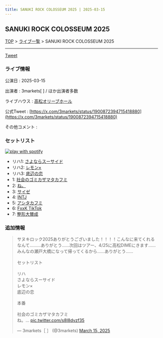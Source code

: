 ```yaml
---
title: SANUKI ROCK COLOSSEUM 2025 | 2025-03-15
---
```

## SANUKI ROCK COLOSSEUM 2025

[TOP](/setlist/) > [ライブ一覧](lives.html) > SANUKI ROCK COLOSSEUM 2025

___

<a href="https://twitter.com/share?ref_src=twsrc%5Etfw" data-text="3markets[ ]セットリスト > SANUKI ROCK COLOSSEUM 2025" class="twitter-share-button" data-via="3markets" data-hashtags="3markets" data-related="3markets" data-show-count="false">Tweet</a>

### ライブ情報

公演日
:    2025-03-15

出演者
:    3markets[ ] / ほか出演者多数

ライブハウス
:    [高松オリーブホール](livehouse101.html)

公式Tweet
:    [https://x.com/3markets/status/1900872394715418880](https://x.com/3markets/status/1900872394715418880)

その他コメント
:    

### セットリスト


[![play with spotify](images/spotify-icon.png)](https://open.spotify.com/playlist/15mjxE1ns1HH1834JlOqCD)



*  リハ1: [さよならスーサイド](song013.html)
*  リハ2: [レモン×](song003.html)
*  リハ3: [底辺の恋](song008.html)
*  1: [社会のゴミカザマタカフミ](song002.html)
*  2: [ね。](song076.html)
*  3: [サイゼ](song004.html)
*  4: [INTJ](song096.html)
*  5: [アシタカフミ](song101.html)
*  6: [FxxK TikTok](song082.html)
*  7: [整形大賛成](song005.html)


### 追加情報



<blockquote class="twitter-tweet"><p lang="ja" dir="ltr">サヌキロック2025ありがとうございました！！！！こんなに来てくれるなんて………ありがとう……次回はツアー、4/25に高松DIMEにきます……みんなの瀬戸大橋になって帰ってくるから……ありがとう……<br><br>セットリスト<br><br>リハ<br>さよならスーサイド<br>レモン×<br>底辺の恋<br><br>本番<br><br>社会のゴミカザマタカフミ<br>ね。… <a href="https://t.co/s8I8dvzf35">pic.twitter.com/s8I8dvzf35</a></p>&mdash; 3markets［ ］ (@3markets) <a href="https://twitter.com/3markets/status/1900872394715418880?ref_src=twsrc%5Etfw">March 15, 2025</a></blockquote>
<script async src="https://platform.twitter.com/widgets.js" charset="utf-8"></script>




<script async src="https://platform.twitter.com/widgets.js" charset="utf-8"></script>